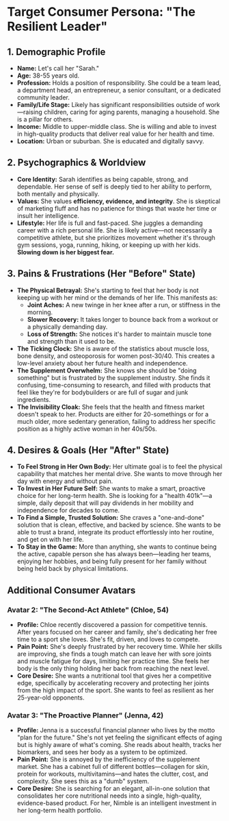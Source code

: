 # Target Consumer Persona: "The Resilient Leader"

## 1. Demographic Profile

-   **Name:** Let's call her "Sarah."
-   **Age:** 38-55 years old.
-   **Profession:** Holds a position of responsibility. She could be a team lead, a department head, an entrepreneur, a senior consultant, or a dedicated community leader.
-   **Family/Life Stage:** Likely has significant responsibilities outside of work—raising children, caring for aging parents, managing a household. She is a pillar for others.
-   **Income:** Middle to upper-middle class. She is willing and able to invest in high-quality products that deliver real value for her health and time.
-   **Location:** Urban or suburban. She is educated and digitally savvy.

## 2. Psychographics & Worldview

-   **Core Identity:** Sarah identifies as being capable, strong, and dependable. Her sense of self is deeply tied to her ability to perform, both mentally and physically.
-   **Values:** She values **efficiency, evidence, and integrity**. She is skeptical of marketing fluff and has no patience for things that waste her time or insult her intelligence.
-   **Lifestyle:** Her life is full and fast-paced. She juggles a demanding career with a rich personal life. She is likely active—not necessarily a competitive athlete, but she prioritizes movement whether it's through gym sessions, yoga, running, hiking, or keeping up with her kids. **Slowing down is her biggest fear.**

## 3. Pains & Frustrations (Her "Before" State)

-   **The Physical Betrayal:** She's starting to feel that her body is not keeping up with her mind or the demands of her life. This manifests as:
    -   **Joint Aches:** A new twinge in her knee after a run, or stiffness in the morning.
    -   **Slower Recovery:** It takes longer to bounce back from a workout or a physically demanding day.
    -   **Loss of Strength:** She notices it's harder to maintain muscle tone and strength than it used to be.
-   **The Ticking Clock:** She is aware of the statistics about muscle loss, bone density, and osteoporosis for women post-30/40. This creates a low-level anxiety about her future health and independence.
-   **The Supplement Overwhelm:** She knows she should be "doing something" but is frustrated by the supplement industry. She finds it confusing, time-consuming to research, and filled with products that feel like they're for bodybuilders or are full of sugar and junk ingredients.
-   **The Invisibility Cloak:** She feels that the health and fitness market doesn't speak to her. Products are either for 20-somethings or for a much older, more sedentary generation, failing to address her specific position as a highly active woman in her 40s/50s.

## 4. Desires & Goals (Her "After" State)

-   **To Feel Strong in Her Own Body:** Her ultimate goal is to feel the physical capability that matches her mental drive. She wants to move through her day with energy and without pain.
-   **To Invest in Her Future Self:** She wants to make a smart, proactive choice for her long-term health. She is looking for a "health 401k"—a simple, daily deposit that will pay dividends in her mobility and independence for decades to come.
-   **To Find a Simple, Trusted Solution:** She craves a "one-and-done" solution that is clean, effective, and backed by science. She wants to be able to trust a brand, integrate its product effortlessly into her routine, and get on with her life.
-   **To Stay in the Game:** More than anything, she wants to continue being the active, capable person she has always been—leading her teams, enjoying her hobbies, and being fully present for her family without being held back by physical limitations.

## Additional Consumer Avatars

### Avatar 2: "The Second-Act Athlete" (Chloe, 54)

-   **Profile:** Chloe recently discovered a passion for competitive tennis. After years focused on her career and family, she's dedicating her free time to a sport she loves. She's fit, driven, and loves to compete.
-   **Pain Point:** She's deeply frustrated by her recovery time. While her skills are improving, she finds a tough match can leave her with sore joints and muscle fatigue for days, limiting her practice time. She feels her body is the only thing holding her back from reaching the next level.
-   **Core Desire:** She wants a nutritional tool that gives her a competitive edge, specifically by accelerating recovery and protecting her joints from the high impact of the sport. She wants to feel as resilient as her 25-year-old opponents.

### Avatar 3: "The Proactive Planner" (Jenna, 42)

-   **Profile:** Jenna is a successful financial planner who lives by the motto "plan for the future." She's not yet feeling the significant effects of aging but is highly aware of what's coming. She reads about health, tracks her biomarkers, and sees her body as a system to be optimized.
-   **Pain Point:** She is annoyed by the inefficiency of the supplement market. She has a cabinet full of different bottles—collagen for skin, protein for workouts, multivitamins—and hates the clutter, cost, and complexity. She sees this as a "dumb" system.
-   **Core Desire:** She is searching for an elegant, all-in-one solution that consolidates her core nutritional needs into a single, high-quality, evidence-based product. For her, Nimble is an intelligent investment in her long-term health portfolio.
